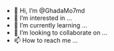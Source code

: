 - 👋 Hi, I’m @GhadaMo7md
- 👀 I’m interested in ...
- 🌱 I’m currently learning ...
- 💞️ I’m looking to collaborate on ...
- 📫 How to reach me ...

<!---
GhadaMo7md/GhadaMo7md is a ✨ special ✨ repository because its `README.md` (this file) appears on your GitHub profile.
You can click the Preview link to take a look at your changes.
--->

